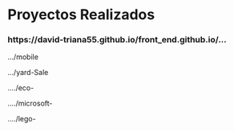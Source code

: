 <h1>Proyectos Realizados</h1>

<h3>https://david-triana55.github.io/front_end.github.io/...</h3>
<p>.../mobile</p>
<p>.../yard-Sale</p>
<p>..../eco-</p>
<p>..../microsoft-</p>
<p>..../lego-</p>

